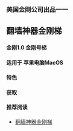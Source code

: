 ### 美国金刚公司出品一一
## 翻墙神器金刚梯
#### 金刚1.0 金刚号梯
#### 适用于 苹果电脑MacOS

#### 特色
  
#### 获取


#### 推荐阅读
- [翻墙神器金刚梯](https://a2zitpro.github.io/web/dlb)

